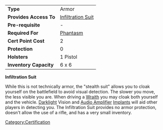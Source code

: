 |                        |                                                   |
|------------------------|---------------------------------------------------|
| **Type**               | Armor                                             |
| **Provides Access To** | [Infiltration Suit](Infiltration_Suit "wikilink") |
| **Pre-requisite**      | \-                                                |
| **Required For**       | [Phantasm](Phantasm_(Certification) "wikilink")   |
| **Cert Point Cost**    | 2                                                 |
| **Protection**         | 0                                                 |
| **Holsters**           | 1 Pistol                                          |
| **Inventory Capacity** | 6 x 6                                             |

**Infiltration Suit**

While this is not technically armor, the "stealth suit" allows you to
cloak yourself on the battlefield to avoid visual detection. The slower
you move, the less visible you are. When driving a
[Wraith](Wraith "wikilink") you may cloak both yourself and the vehicle.
[Darklight](Darklight "wikilink") Vision and [Audio
Amplifier](Audio_Amplifier "wikilink") [Implants](Implants "wikilink")
will aid other players in detecting you. The Infiltration Suit provides
no armor protection, doesn't allow the use of a rifle, and has a very
small inventory.

[Category:Certification](Category:Certification "wikilink")